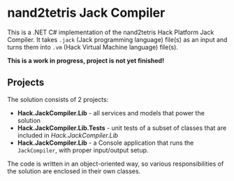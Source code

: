 # nand2tetris Jack Compiler

This is a .NET C# implementation of the nand2tetris Hack Platform Jack Compiler.
It takes `.jack` (Jack programming language) file(s) as an input and turns them
into `.vm` (Hack Virtual Machine language) file(s).

**This is a work in progress, project is not yet finished!**

## Projects

The solution consists of 2 projects:

- **Hack.JackCompiler.Lib** - all services and models that power the solution
- **Hack.JackCompiler.Lib.Tests** - unit tests of a subset of classes that are
  included in *Hack.JackCompiler.Lib*
- **Hack.JackCompiler.Lib** - a Console application that runs the `JackCompiler`,
  with proper input/output setup.

The code is written in an object-oriented way, so various responsibilities of
the solution are enclosed in their own classes.
